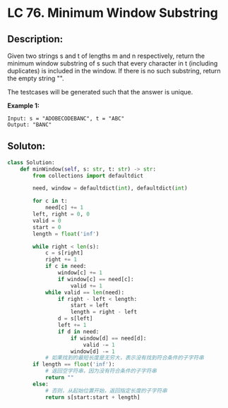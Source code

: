 # LC 76. Minimum Window Substring

## Description:
Given two strings s and t of lengths m and n respectively, return the minimum window 
substring of s such that every character in t (including duplicates) is included in the window. If there is no such substring, return the empty string "".

The testcases will be generated such that the answer is unique.

__Example 1:__

```
Input: s = "ADOBECODEBANC", t = "ABC"
Output: "BANC"
```

## Soluton:

```py
class Solution:
    def minWindow(self, s: str, t: str) -> str:
        from collections import defaultdict

        need, window = defaultdict(int), defaultdict(int)

        for c in t:
            need[c] += 1
        left, right = 0, 0
        valid = 0
        start = 0
        length = float('inf')

        while right < len(s):
            c = s[right]
            right += 1
            if c in need:
                window[c] += 1
                if window[c] == need[c]:
                    valid += 1
            while valid == len(need):
                if right - left < length:
                    start = left
                    length = right - left
                d = s[left]
                left += 1
                if d in need:
                    if window[d] == need[d]:
                        valid -= 1
                    window[d] -= 1
            # 如果找到的最短长度是无穷大，表示没有找到符合条件的子字符串
        if length == float('inf'):
            # 返回空字符串，因为没有符合条件的子字符串
            return ""
        else:
            # 否则，从起始位置开始，返回指定长度的子字符串
            return s[start:start + length]
